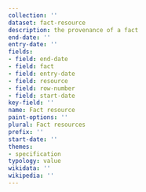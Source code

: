 ```yaml
---
collection: ''
dataset: fact-resource
description: the provenance of a fact
end-date: ''
entry-date: ''
fields:
- field: end-date
- field: fact
- field: entry-date
- field: resource
- field: row-number
- field: start-date
key-field: ''
name: Fact resource
paint-options: ''
plural: Fact resources
prefix: ''
start-date: ''
themes:
- specification
typology: value
wikidata: ''
wikipedia: ''
---
```

